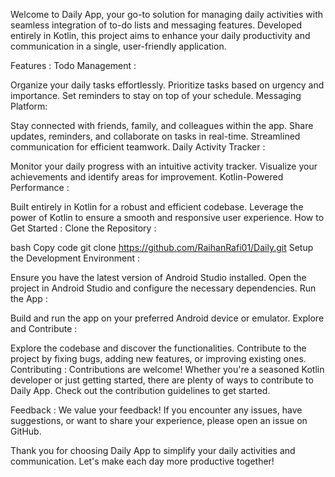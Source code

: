 
Welcome to Daily App, your go-to solution for managing daily activities with seamless integration of to-do lists and messaging features. Developed entirely in Kotlin, this project aims to enhance your daily productivity and communication in a single, user-friendly application.

Features :
Todo Management :

Organize your daily tasks effortlessly.
Prioritize tasks based on urgency and importance.
Set reminders to stay on top of your schedule.
Messaging Platform:

Stay connected with friends, family, and colleagues within the app.
Share updates, reminders, and collaborate on tasks in real-time.
Streamlined communication for efficient teamwork.
Daily Activity Tracker :

Monitor your daily progress with an intuitive activity tracker.
Visualize your achievements and identify areas for improvement.
Kotlin-Powered Performance :

Built entirely in Kotlin for a robust and efficient codebase.
Leverage the power of Kotlin to ensure a smooth and responsive user experience.
How to Get Started :
Clone the Repository :

bash
Copy code
git clone https://github.com/RaihanRafi01/Daily.git
Setup the Development Environment :

Ensure you have the latest version of Android Studio installed.
Open the project in Android Studio and configure the necessary dependencies.
Run the App :

Build and run the app on your preferred Android device or emulator.
Explore and Contribute :

Explore the codebase and discover the functionalities.
Contribute to the project by fixing bugs, adding new features, or improving existing ones.
Contributing :
Contributions are welcome! Whether you're a seasoned Kotlin developer or just getting started, there are plenty of ways to contribute to Daily App. Check out the contribution guidelines to get started.

Feedback :
We value your feedback! If you encounter any issues, have suggestions, or want to share your experience, please open an issue on GitHub.

Thank you for choosing Daily App to simplify your daily activities and communication. Let's make each day more productive together!
